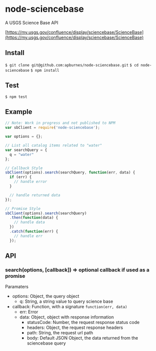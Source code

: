node-sciencebase
================

A USGS Science Base API

[https://my.usgs.gov/confluence/display/sciencebase/ScienceBase](https://my.usgs.gov/confluence/display/sciencebase/ScienceBase)

## Install

`$ git clone git@github.com:apburnes/node-sciencebase.git`
`$ cd node-sciencebase`
`$ npm install`

## Test

`$ npm test`

## Example

```js
// Note: Work in progress and not published to NPM
var sbClient = require('node-sciencebase');

var options = {};

// List all catalog items related to "water"
var searchQuery = {
  q = "water"
};

// Callback Style
sbClient(options).search(searchQuery, function(err, data) {
  if (err) {
    // handle error
  }

  // handle returned data
});

// Promise Style
sbClient(options).search(searchQuery)
  .then(function(data) {
    // handle data
  })
  .catch(function(err) {
    // handle err
  });
```

## API

### search(options, [callback]) => optional callback if used as a promise

Paramaters
- options: Object, the query object
  - q: String, a string value to query science base
- callback: Function, with a signature `function(err, data)`
  - err: Error
  - data: Object, object with response information
    - statusCode: Number, the request response status code
    - headers: Object, the request response headers
    - path: String, the request url path
    - body: Default JSON Object, the data returned from the sciencebase query

